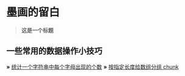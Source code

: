 # 墨画的留白
> **这是一个标题**


## 一些常用的数据操作小技巧
**»** [统计一个字符串中每个字母出现的个数](https://github.com/songhua-river/Blog/issues/1)
**»** [按指定长度给数组分组 chunk](https://github.com/songhua-river/Blog/issues/2)
